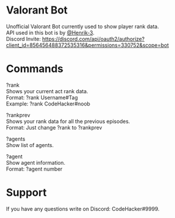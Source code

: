 # Valorant Bot
Unofficial Valorant Bot currently used to show player rank data. <br />
API used in this bot is by [@Henrik-3](https://github.com/Henrik-3/unofficial-valorant-api). <br />
Discord Invite: https://discord.com/api/oauth2/authorize?client_id=856456488372535316&permissions=330752&scope=bot

# Commands
?rank <br />
Shows your current act rank data. <br />
Format: ?rank Username#Tag <br />
Example: ?rank CodeHacker#noob

?rankprev <br />
Shows your rank data for all the previous episodes. <br />
Format: Just change ?rank to ?rankprev

?agents <br />
Show list of agents.

?agent <br />
Show agent information. <br />
Format: ?agent number

# Support
If you have any questions write on Discord: CodeHacker#9999.
